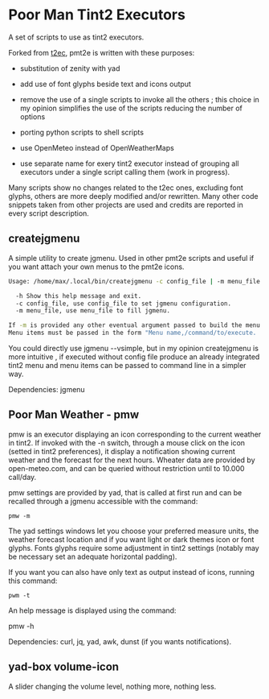 # Poor  Man Tint2 Executors

A set of scripts to use as tint2 executors.

Forked from [t2ec](https://github.com/nwg-piotr), pmt2e is written with these purposes:

  * substitution of zenity with yad

  * add use of font glyphs beside text and icons output

  * remove  the use of a single  scripts to invoke all the others
; this choice in my opinion simplifies  the use of the scripts reducing the  number of options

  * porting python scripts to shell scripts

  * use OpenMeteo instead of OpenWeatherMaps

  * use separate name for exery tint2 executor instead of grouping all executors under  a single script calling  them (work in progress).

Many scripts show no changes related to the t2ec ones, excluding font glyphs, others are more  deeply modified and/or rewritten. Many other code snippets taken from other projects are used and credits are reported in every script description.

## createjgmenu

A simple utility to create jgmenu. Used in  other pmt2e scripts and useful if you want attach your own menus to the pmt2e icons.

```bash
Usage: /home/max/.local/bin/createjgmenu -c config_file | -m menu_file | -h | list of command to feed jgmenu

  -h Show this help message and exit.
  -c config_file, use config_file to set jgmenu configuration.
  -m menu_file, use menu_file to fill jgmenu.

If -m is provided any other eventual argument passed to build the menu will be ignored.
Menu items must be passed in the form "Menu name,/command/to/execute.
```
You could directly use jgmenu --vsimple, but in my opinion createjgmenu is more intuitive , if  executed without config file produce an already integrated tint2 menu and menu items  can be passed to command line in a simpler way.

Dependencies: jgmenu



##  Poor Man Weather - pmw

pmw is an executor displaying an icon corresponding to  the current weather  in tint2. If invoked with the -n switch, through a mouse click  on the icon (setted in tint2 preferences), it display a notification showing current weather and the forecast for the next hours.
Wheater data are provided by open-meteo.com,  and can be queried without restriction until to 10.000 call/day.

pmw  settings are provided by yad, that is called at first run and can be recalled  through a jgmenu  accessible with the command:

`pmw -m`

The yad settings windows let you choose your preferred  measure units, the weather forecast location and if you want light or dark themes icon or  font glyphs.
Fonts glyphs require some adjustment in tint2 settings (notably  may be necessary set an adequate horizontal padding).

If you want you can also have  only text as output instead of icons, running this command:

`pwm -t`

An help message is displayed using the command:

pmw -h

Dependencies: curl, jq, yad, awk, dunst (if you wants notifications).

## yad-box  volume-icon

A slider changing the volume level, nothing more, nothing less.






